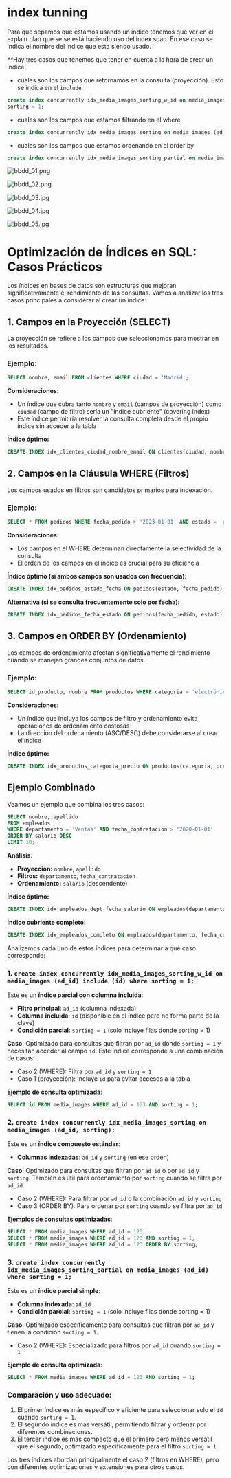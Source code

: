 # index tunning

Para que sepamos que estamos usando un indice tenemos que ver en el explain plan que se se está haciendo uso del index scan. En ese caso se indica el nombre del indice que esta siendo usado.

~~_**_~~Hay tres casos que tenemos que tener en cuenta a la hora de crear un índice:

- cuales son los campos que retornamos en la consulta (proyección). Esto se indica en el `include`.

```sql
create index concurrently idx_media_images_sorting_w_id on media_images (ad_id) include (id) where
sorting = 1;
```

- cuales son los campos que estamos filtrando en el where

```sql
create index concurrently idx_media_images_sorting on media_images (ad_id, sorting);
```

- cuales son los campos que estamos ordenando en el order by

```sql
create index concurrently idx_media_images_sorting_partial on media_images (ad_id) where sorting = 1;
```

![bbdd_01.png](_img/bbdd_01.png)

![bbdd_02.png](_img/bbdd_02.png)

![bbdd_03.jpg](_img/bbdd_03.jpg)

![bbdd_04.jpg](_img/bbdd_04.jpg)

![bbdd_05.jpg](_img/bbdd_05.jpg)


# Optimización de Índices en SQL: Casos Prácticos

Los índices en bases de datos son estructuras que mejoran significativamente el rendimiento de las consultas. Vamos a analizar los tres casos principales a considerar al crear un índice:

## 1. Campos en la Proyección (SELECT)

La proyección se refiere a los campos que seleccionamos para mostrar en los resultados.

### Ejemplo:
```sql
SELECT nombre, email FROM clientes WHERE ciudad = 'Madrid';
```

**Consideraciones:**
- Un índice que cubra tanto `nombre` y `email` (campos de proyección) como `ciudad` (campo de filtro) sería un "índice cubriente" (covering index)
- Este índice permitiría resolver la consulta completa desde el propio índice sin acceder a la tabla

**Índice óptimo:**
```sql
CREATE INDEX idx_clientes_ciudad_nombre_email ON clientes(ciudad, nombre, email);
```

## 2. Campos en la Cláusula WHERE (Filtros)

Los campos usados en filtros son candidatos primarios para indexación.

### Ejemplo:
```sql
SELECT * FROM pedidos WHERE fecha_pedido > '2023-01-01' AND estado = 'pendiente';
```

**Consideraciones:**
- Los campos en el WHERE determinan directamente la selectividad de la consulta
- El orden de los campos en el índice es crucial para su eficiencia

**Índice óptimo (si ambos campos son usados con frecuencia):**
```sql
CREATE INDEX idx_pedidos_estado_fecha ON pedidos(estado, fecha_pedido);
```

**Alternativa (si se consulta frecuentemente solo por fecha):**
```sql
CREATE INDEX idx_pedidos_fecha_estado ON pedidos(fecha_pedido, estado);
```

## 3. Campos en ORDER BY (Ordenamiento)

Los campos de ordenamiento afectan significativamente el rendimiento cuando se manejan grandes conjuntos de datos.

### Ejemplo:
```sql
SELECT id_producto, nombre FROM productos WHERE categoria = 'electrónica' ORDER BY precio DESC;
```

**Consideraciones:**
- Un índice que incluya los campos de filtro y ordenamiento evita operaciones de ordenamiento costosas
- La dirección del ordenamiento (ASC/DESC) debe considerarse al crear el índice

**Índice óptimo:**
```sql
CREATE INDEX idx_productos_categoria_precio ON productos(categoria, precio DESC);
```

## Ejemplo Combinado

Veamos un ejemplo que combina los tres casos:

```sql
SELECT nombre, apellido 
FROM empleados 
WHERE departamento = 'Ventas' AND fecha_contratacion > '2020-01-01' 
ORDER BY salario DESC 
LIMIT 10;
```

**Análisis:**
- **Proyección:** `nombre`, `apellido`
- **Filtros:** `departamento`, `fecha_contratacion`
- **Ordenamiento:** `salario` (descendente)

**Índice óptimo:**
```sql
CREATE INDEX idx_empleados_dept_fecha_salario ON empleados(departamento, fecha_contratacion, salario DESC);
```

**Índice cubriente completo:**
```sql
CREATE INDEX idx_empleados_completo ON empleados(departamento, fecha_contratacion, salario DESC, nombre, apellido);
```

Analizemos cada uno de estos índices para determinar a qué caso corresponde:

### 1. `create index concurrently idx_media_images_sorting_w_id on media_images (ad_id) include (id) where sorting = 1;`

Este es un **índice parcial con columna incluida**:
- **Filtro principal**: `ad_id` (columna indexada)
- **Columna incluida**: `id` (disponible en el índice pero no forma parte de la clave)
- **Condición parcial**: `sorting = 1` (solo incluye filas donde sorting = 1)

**Caso**: Optimizado para consultas que filtran por `ad_id` donde `sorting = 1` y necesitan acceder al campo `id`. Este índice corresponde a una combinación de casos:
- Caso 2 (WHERE): Filtra por `ad_id` y `sorting = 1`
- Caso 1 (proyección): Incluye `id` para evitar accesos a la tabla

**Ejemplo de consulta optimizada**:
```sql
SELECT id FROM media_images WHERE ad_id = 123 AND sorting = 1;
```

### 2. `create index concurrently idx_media_images_sorting on media_images (ad_id, sorting);`

Este es un **índice compuesto estándar**:
- **Columnas indexadas**: `ad_id` y `sorting` (en ese orden)

**Caso**: Optimizado para consultas que filtran por `ad_id` o por `ad_id` y `sorting`. También es útil para ordenamiento por `sorting` cuando se filtra por `ad_id`.
- Caso 2 (WHERE): Para filtrar por `ad_id` o la combinación `ad_id` y `sorting`
- Caso 3 (ORDER BY): Para ordenar por `sorting` cuando se filtra por `ad_id`

**Ejemplos de consultas optimizadas**:
```sql
SELECT * FROM media_images WHERE ad_id = 123;
SELECT * FROM media_images WHERE ad_id = 123 AND sorting = 1;
SELECT * FROM media_images WHERE ad_id = 123 ORDER BY sorting;
```

### 3. `create index concurrently idx_media_images_sorting_partial on media_images (ad_id) where sorting = 1;`

Este es un **índice parcial simple**:
- **Columna indexada**: `ad_id`
- **Condición parcial**: `sorting = 1` (solo incluye filas donde sorting = 1)

**Caso**: Optimizado específicamente para consultas que filtran por `ad_id` y tienen la condición `sorting = 1`.
- Caso 2 (WHERE): Especializado para filtros por `ad_id` cuando `sorting = 1`

**Ejemplo de consulta optimizada**:
```sql
SELECT * FROM media_images WHERE ad_id = 123 AND sorting = 1;
```

### Comparación y uso adecuado:

1. El primer índice es más específico y eficiente para seleccionar solo el `id` cuando `sorting = 1`.
2. El segundo índice es más versátil, permitiendo filtrar y ordenar por diferentes combinaciones.
3. El tercer índice es más compacto que el primero pero menos versátil que el segundo, optimizado específicamente para el filtro `sorting = 1`.

Los tres índices abordan principalmente el caso 2 (filtros en WHERE), pero con diferentes optimizaciones y extensiones para otros casos.